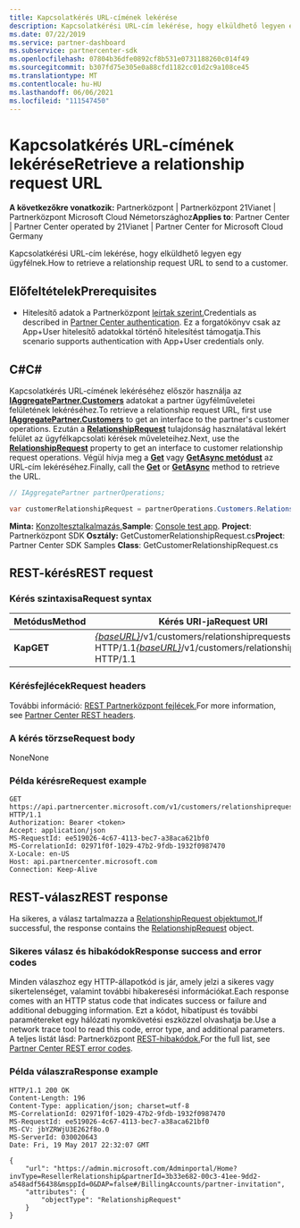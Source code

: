 ```yaml
---
title: Kapcsolatkérés URL-címének lekérése
description: Kapcsolatkérési URL-cím lekérése, hogy elküldhető legyen egy ügyfélnek.
ms.date: 07/22/2019
ms.service: partner-dashboard
ms.subservice: partnercenter-sdk
ms.openlocfilehash: 07804b36dfe0892cf8b531e0731188260c014f49
ms.sourcegitcommit: b307fd75e305e0a88cfd1182cc01d2c9a108ce45
ms.translationtype: MT
ms.contentlocale: hu-HU
ms.lasthandoff: 06/06/2021
ms.locfileid: "111547450"
---
```

# <a name="retrieve-a-relationship-request-url"></a><span data-ttu-id="2b83e-103">Kapcsolatkérés URL-címének lekérése</span><span class="sxs-lookup"><span data-stu-id="2b83e-103">Retrieve a relationship request URL</span></span>

<span data-ttu-id="2b83e-104">**A következőkre vonatkozik:** Partnerközpont | Partnerközpont 21Vianet | Partnerközpont Microsoft Cloud Németországhoz</span><span class="sxs-lookup"><span data-stu-id="2b83e-104">**Applies to**: Partner Center | Partner Center operated by 21Vianet | Partner Center for Microsoft Cloud Germany</span></span>

<span data-ttu-id="2b83e-105">Kapcsolatkérési URL-cím lekérése, hogy elküldhető legyen egy ügyfélnek.</span><span class="sxs-lookup"><span data-stu-id="2b83e-105">How to retrieve a relationship request URL to send to a customer.</span></span>

## <a name="prerequisites"></a><span data-ttu-id="2b83e-106">Előfeltételek</span><span class="sxs-lookup"><span data-stu-id="2b83e-106">Prerequisites</span></span>

- <span data-ttu-id="2b83e-107">Hitelesítő adatok a Partnerközpont [leírtak szerint.](partner-center-authentication.md)</span><span class="sxs-lookup"><span data-stu-id="2b83e-107">Credentials as described in [Partner Center authentication](partner-center-authentication.md).</span></span> <span data-ttu-id="2b83e-108">Ez a forgatókönyv csak az App+User hitelesítő adatokkal történő hitelesítést támogatja.</span><span class="sxs-lookup"><span data-stu-id="2b83e-108">This scenario supports authentication with App+User credentials only.</span></span>

## <a name="c"></a><span data-ttu-id="2b83e-109">C\#</span><span class="sxs-lookup"><span data-stu-id="2b83e-109">C\#</span></span>

<span data-ttu-id="2b83e-110">Kapcsolatkérés URL-címének lekéréséhez először használja az [**IAggregatePartner.Customers**](/dotnet/api/microsoft.store.partnercenter.ipartner.customers) adatokat a partner ügyfélműveletei felületének lekéréséhez.</span><span class="sxs-lookup"><span data-stu-id="2b83e-110">To retrieve a relationship request URL, first use [**IAggregatePartner.Customers**](/dotnet/api/microsoft.store.partnercenter.ipartner.customers) to get an interface to the partner's customer operations.</span></span> <span data-ttu-id="2b83e-111">Ezután a [**RelationshipRequest**](/dotnet/api/microsoft.store.partnercenter.customers.icustomercollection.relationshiprequest) tulajdonság használatával lekért felület az ügyfélkapcsolati kérések műveleteihez.</span><span class="sxs-lookup"><span data-stu-id="2b83e-111">Next, use the [**RelationshipRequest**](/dotnet/api/microsoft.store.partnercenter.customers.icustomercollection.relationshiprequest) property to get an interface to customer relationship request operations.</span></span> <span data-ttu-id="2b83e-112">Végül hívja meg a [**Get**](/dotnet/api/microsoft.store.partnercenter.relationshiprequests.icustomerrelationshiprequest.get) vagy [**GetAsync metódust**](/dotnet/api/microsoft.store.partnercenter.relationshiprequests.icustomerrelationshiprequest.getasync) az URL-cím lekéréséhez.</span><span class="sxs-lookup"><span data-stu-id="2b83e-112">Finally, call the [**Get**](/dotnet/api/microsoft.store.partnercenter.relationshiprequests.icustomerrelationshiprequest.get) or [**GetAsync**](/dotnet/api/microsoft.store.partnercenter.relationshiprequests.icustomerrelationshiprequest.getasync) method to retrieve the URL.</span></span>

``` csharp
// IAggregatePartner partnerOperations;

var customerRelationshipRequest = partnerOperations.Customers.RelationshipRequest.Get();
```

<span data-ttu-id="2b83e-113">**Minta:** [Konzoltesztalkalmazás.](console-test-app.md)</span><span class="sxs-lookup"><span data-stu-id="2b83e-113">**Sample**: [Console test app](console-test-app.md).</span></span> <span data-ttu-id="2b83e-114">**Project**: Partnerközpont SDK **Osztály:** GetCustomerRelationshipRequest.cs</span><span class="sxs-lookup"><span data-stu-id="2b83e-114">**Project**: Partner Center SDK Samples **Class**: GetCustomerRelationshipRequest.cs</span></span>

## <a name="rest-request"></a><span data-ttu-id="2b83e-115">REST-kérés</span><span class="sxs-lookup"><span data-stu-id="2b83e-115">REST request</span></span>

### <a name="request-syntax"></a><span data-ttu-id="2b83e-116">Kérés szintaxisa</span><span class="sxs-lookup"><span data-stu-id="2b83e-116">Request syntax</span></span>

| <span data-ttu-id="2b83e-117">Metódus</span><span class="sxs-lookup"><span data-stu-id="2b83e-117">Method</span></span>  | <span data-ttu-id="2b83e-118">Kérés URI-ja</span><span class="sxs-lookup"><span data-stu-id="2b83e-118">Request URI</span></span>                                                                            |
|---------|----------------------------------------------------------------------------------------|
| <span data-ttu-id="2b83e-119">**Kap**</span><span class="sxs-lookup"><span data-stu-id="2b83e-119">**GET**</span></span> | <span data-ttu-id="2b83e-120">[*{baseURL}*](partner-center-rest-urls.md)/v1/customers/relationshiprequests HTTP/1.1</span><span class="sxs-lookup"><span data-stu-id="2b83e-120">[*{baseURL}*](partner-center-rest-urls.md)/v1/customers/relationshiprequests HTTP/1.1</span></span> |

### <a name="request-headers"></a><span data-ttu-id="2b83e-121">Kérésfejlécek</span><span class="sxs-lookup"><span data-stu-id="2b83e-121">Request headers</span></span>

<span data-ttu-id="2b83e-122">További információ: [REST Partnerközpont fejlécek.](headers.md)</span><span class="sxs-lookup"><span data-stu-id="2b83e-122">For more information, see [Partner Center REST headers](headers.md).</span></span>

### <a name="request-body"></a><span data-ttu-id="2b83e-123">A kérés törzse</span><span class="sxs-lookup"><span data-stu-id="2b83e-123">Request body</span></span>

<span data-ttu-id="2b83e-124">None</span><span class="sxs-lookup"><span data-stu-id="2b83e-124">None</span></span>

### <a name="request-example"></a><span data-ttu-id="2b83e-125">Példa kérésre</span><span class="sxs-lookup"><span data-stu-id="2b83e-125">Request example</span></span>

```http
GET https://api.partnercenter.microsoft.com/v1/customers/relationshiprequests HTTP/1.1
Authorization: Bearer <token>
Accept: application/json
MS-RequestId: ee519026-4c67-4113-bec7-a38aca621bf0
MS-CorrelationId: 02971f0f-1029-47b2-9fdb-1932f0987470
X-Locale: en-US
Host: api.partnercenter.microsoft.com
Connection: Keep-Alive
```

## <a name="rest-response"></a><span data-ttu-id="2b83e-126">REST-válasz</span><span class="sxs-lookup"><span data-stu-id="2b83e-126">REST response</span></span>

<span data-ttu-id="2b83e-127">Ha sikeres, a válasz tartalmazza a [RelationshipRequest objektumot.](relationships-resources.md#relationshiprequest)</span><span class="sxs-lookup"><span data-stu-id="2b83e-127">If successful, the response contains the [RelationshipRequest](relationships-resources.md#relationshiprequest) object.</span></span>

### <a name="response-success-and-error-codes"></a><span data-ttu-id="2b83e-128">Sikeres válasz és hibakódok</span><span class="sxs-lookup"><span data-stu-id="2b83e-128">Response success and error codes</span></span>

<span data-ttu-id="2b83e-129">Minden válaszhoz egy HTTP-állapotkód is jár, amely jelzi a sikeres vagy sikertelenséget, valamint további hibakeresési információkat.</span><span class="sxs-lookup"><span data-stu-id="2b83e-129">Each response comes with an HTTP status code that indicates success or failure and additional debugging information.</span></span> <span data-ttu-id="2b83e-130">Ezt a kódot, hibatípust és további paramétereket egy hálózati nyomkövetési eszközzel olvashatja be.</span><span class="sxs-lookup"><span data-stu-id="2b83e-130">Use a network trace tool to read this code, error type, and additional parameters.</span></span> <span data-ttu-id="2b83e-131">A teljes listát lásd: Partnerközpont [REST-hibakódok.](error-codes.md)</span><span class="sxs-lookup"><span data-stu-id="2b83e-131">For the full list, see [Partner Center REST error codes](error-codes.md).</span></span>

### <a name="response-example"></a><span data-ttu-id="2b83e-132">Példa válaszra</span><span class="sxs-lookup"><span data-stu-id="2b83e-132">Response example</span></span>

```http
HTTP/1.1 200 OK
Content-Length: 196
Content-Type: application/json; charset=utf-8
MS-CorrelationId: 02971f0f-1029-47b2-9fdb-1932f0987470
MS-RequestId: ee519026-4c67-4113-bec7-a38aca621bf0
MS-CV: jbYZRWjU3E262f8o.0
MS-ServerId: 030020643
Date: Fri, 19 May 2017 22:32:07 GMT

{
    "url": "https://admin.microsoft.com/Adminportal/Home?invType=ResellerRelationship&partnerId=3b33e682-00c3-41ee-9dd2-a548adf56438&msppId=0&DAP=false#/BillingAccounts/partner-invitation",
    "attributes": {
        "objectType": "RelationshipRequest"
    }
}
```
